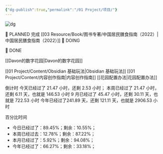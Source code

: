 ```yaml
---
{"dg-publish":true,"permalink":"/01 Project/项目/"}
---
```



![dg](https://wp.technologyreview.com/wp-content/uploads/2020/08/digital-garden_web.jpg)




🌿 PLANNED
完成 [[03 Resource/Book/图书专著/中国居民膳食指南（2022）\|中国居民膳食指南（2022）]]
🌱 DOING 

🌳 DONE

[[Davon的数字花园\|Davon的数字花园]]

[[01 Project/Content/Obsidian 基础玩法\|Obsidian 基础玩法]]
[[01 Project/Content/内容创作指南\|内容创作指南]]
[[花园配置办法\|花园配置办法]]

倒计时
今天已经过了 21.47 小时，还剩 2.53 小时；
本周已经过了 21.47 小时，还剩 6.11 天，也就是 146.53 小时
9 月已经过了 45.47 小时，还剩 30.11 天，也就是 722.53 小时
今年已经过了241.89 天，还剩 121.11 天，也就是 2906.53 小时

百分比时间
- 今日已经过了：89.45%；剩余：10.55%；
- 本周已经过去：12.78%；剩余：87.22%；
- 本月已经过了：5.92%；剩余：94.08%；
- 今年已经过了：66.27%；剩余：33.18%；

